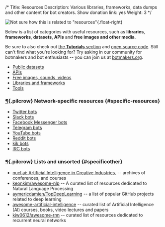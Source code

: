 /*
Title: Resources
Description: Various libraries, frameworks, data dumps and other content for bot creators.
Show donation link: yes
Weight: 3
*/

![Not sure how this is related to "resources"](/content/images/illustrations/advice-hostess.png){.float-right}

Below is a list of categories with useful resources, such as **libraries**, **frameworks**, **datasets**, **APIs** and **free images and other media**.

Be sure to also check out [the **Tutorials** section](/tutorials) and [open source code](/tag/opensource). Still can't find what you're looking for? Try asking in our community for botmakers and bot enthusiasts -- you can join us at [botmakers.org](https://botmakers.org/).

- [Public datasets](/resources/public-datasets)
- [APIs](/resources/apis)
- [Free images, sounds, videos](/resources/free-media)
- [Libraries and frameworks](/resources/libraries-frameworks)
- [Tools](/resources/tools)

### [¶](#specific-resources){.pilcrow} Network-specific resources {#specific-resources}

- [Twitter bots](/resources/twitterbots)
- [Slack bots](/resources/slackbots)
- [Facebook Messenger bots](/resources/facebook-messenger-bots)
- [Telegram bots](/resources/telegram-bots)
- [YouTube bots](/resources/youtube-bots)
- [Reddit bots](/resources/redditbots)
- [kik bots](/resources/kik-bots)
- [IRC bots](/resources/irc-bots)

### [¶](#other){.pilcrow} Lists and unsorted {#specificother}

- [nucl.ai: Artificial Intelligence in Creative Industries.](https://nucl.ai/) -- archives of conferences, and courses
- [keonkim/awesome-nlp](https://github.com/keonkim/awesome-nlp) -- A curated list of resources dedicated to Natural Language Processing
- [aymericdamien/TopDeepLearning](https://github.com/aymericdamien/TopDeepLearning) -- a list of popular GitHub projects related to deep learning
- [awesome-artificial-intelligence](https://github.com/owainlewis/awesome-artificial-intelligence) -- curated list of Artificial Intelligence (AI) courses, books, video lectures and papers
- [kjw0612/awesome-rnn](https://github.com/kjw0612/awesome-rnn) -- curated list of resources dedicated to recurrent neural networks
